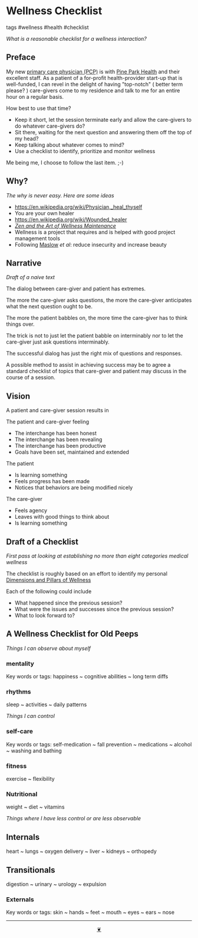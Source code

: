 # Wellness Checklist

tags #wellness #health #checklist

_What is a reasonable checklist for a wellness interaction?_


## Preface

My new [primary care physician (PCP)]( https://en.wikipedia.org/wiki/Primary_care_physician ) is with [Pine Park Health]( https://www.pineparkhealth.com/ ) and their excellent staff. As a patient of a for-profit health-provider start-up that is well-funded, I can revel in the delight of having "top-notch" ( better term please? ) care-givers come to my residence and talk to me for an entire hour on a regular basis.

How best to use that time?

* Keep it short, let the session terminate early and allow the care-givers to do whatever care-givers do?
* Sit there, waiting for the next question and answering them off the top of my head?
* Keep talking about whatever comes to mind?
* Use a checklist to identify, prioritize and monitor wellness

Me being me, I choose to follow the last item. ;-)


## Why?

_The why is never easy. Here are some ideas_

* https://en.wikipedia.org/wiki/Physician,_heal_thyself
* You are your own healer
* https://en.wikipedia.org/wiki/Wounded_healer
* [_Zen and the Art of Wellness Maintenance_]( https://en.wikipedia.org/wiki/Zen_and_the_Art_of_Motorcycle_Maintenance )
* Wellness is a project that requires and is helped with good project management tools
* Following [Maslow]( https://en.wikipedia.org/wiki/Maslow%27s_hierarchy_of_needs ) _et al_: reduce insecurity and increase beauty


## Narrative

_Draft of a naive text_

The dialog between care-giver and patient has extremes.

The more the care-giver asks questions, the more the care-giver anticipates what the next question ought to be.

The more the patient babbles on, the more time the care-giver has to think things over.

The trick is not to just let the patient babble on interminably nor to let the care-giver just ask questions interminably.

The successful dialog has just the right mix of questions and responses.

A possible method to assist in achieving success may be to agree a standard checklist of topics that care-giver and patient may discuss in the course of a session.


## Vision

A patient and care-giver session results in

The patient and care-giver feeling
* The interchange has been honest
* The interchange has been revealing
* The interchange has been productive
* Goals have been set, maintained and extended

The patient
* Is learning something
* Feels progress has been made
* Notices that behaviors are being modified nicely

The care-giver
* Feels agency
* Leaves with good things to think about
* Is learning something


## Draft of a Checklist

_First pass at looking at establishing no more than eight categories medical wellness_

The checklist is roughly based on an effort to identify my personal [Dimensions and Pillars of Wellness]( https://theo-armour.github.io/2022/readme.html#pages/health/wellness-dimensions-and-pillars.md )

Each of the following could include

* What happened since the previous session?
* What were the issues and successes since the previous session?
* What to look forward to?


## A Wellness Checklist for Old Peeps

_Things I can observe about myself_

### mentality

Key words or tags: happiness ~ cognitive abilities ~ long term diffs

### rhythms

sleep ~ activities ~ daily patterns


_Things I can control_

### self-care

Key words or tags: self-medication ~ fall prevention ~ medications ~ alcohol ~ washing and bathing

### fitness

exercise ~ flexibility

### Nutritional

weight ~ diet ~ vitamins



_Things where I have less control or are less observable_

## Internals

heart ~ lungs ~ oxygen delivery ~ liver ~ kidneys ~ orthopedy

## Transitionals

digestion ~ urinary ~ urology ~ expulsion

### Externals

Key words or tags: skin ~ hands ~ feet ~ mouth ~ eyes ~ ears ~ nose

***

<center title="Hello! Click me to go up to the top" ><a class=aDingbat href=javascript:window.scrollTo(0,0);> ❦ </a></center>
